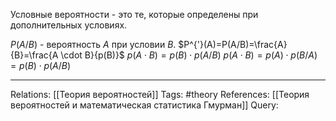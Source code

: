 Условные вероятности - это те, которые определены при дополнительных условиях. 

$P(A / B)$ - вероятность $A$ при условии $B$. 
$P^{'}(A)=P(A/B)=\frac{A}{B}=\frac{A \cdot B}{p(B)}$
$p(A \cdot B)=p(B) \cdot p(A/B)$
$p(A \cdot B)=p(A) \cdot p(B/A)=p(B) \cdot p(A/B)$

___
Relations: [[Теория вероятностей]] 
Tags: #theory 
References: [[Теория вероятностей и математическая статистика Гмурман]] 
Query: 